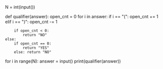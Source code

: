 N = int(input())

def qualifier(answer):
    open_cnt = 0
    for i in answer:
        if i == "(":
            open_cnt += 1
        elif i == ")":
            open_cnt -= 1

        if open_cnt < 0:
            return "NO"
    else: 
        if open_cnt == 0:
            return "YES"
        else: return "NO"

for i in range(N):
    answer = input()
    print(qualifier(answer))